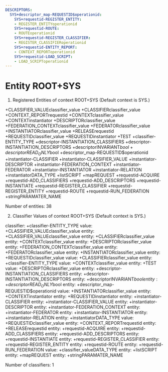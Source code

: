```yaml
---
DESCRIPTORS:
  SYS+descriptor_map-REQUESTID$operationid:
    SYS+requestid-REGISTER_ENTITY:
    - REGISTER_ENTITYoperationid
    SYS+requestid-ROUTE:
    - ROUTEoperationid
    SYS+requestid-REGISTER_CLASSIFIER:
    - REGISTER_CLASSIFIERoperationid
    SYS+requestid-ENTITY_REPORT:
    - CONTEXT_REPORToperationid
    SYS+requestid-LOAD_SCRIPT:
    - LOAD_SCRIPToperationid
---
```

# Entity ROOT+SYS

1. Registered Entities of context ROOT+SYS
(Default context is SYS.)

+CLASSIFIER_VALUEclassifier_value
+CLASSIFIERclassifier_value
+CONTEXT_REPORTrequestid
+CONTEXTclassifier_value
+CONTEXTinstantiator
+DESCRIPTORclassifier_value
+FEDERATION_CONTEXTclassifier_value
+FEDERATORclassifier_value
+INSTANTIATORclassifier_value
+RELEASErequestid
+REQUESTIDclassifier_value
+REQUESTIDinstantiator
+TEST
+classifier-ENTITY_TYPE
+descriptor-INSTANTIATION_CLASSIFIERS
+descriptor-INSTANTIATION_DESCRIPTORS
+descriptorINVARIANT$bool
+descriptorREAD_ONLY$bool
+descriptor_map-REQUESTID$operationid
+instantiator-CLASSIFIER
+instantiator-CLASSIFIER_VALUE
+instantiator-DESCRIPTOR
+instantiator-FEDERATION_CONTEXT
+instantiator-FEDERATOR
+instantiator-INSTANTIATOR
+instantiator-RELATION
+instantiatorDATA_TYPE
+listSCRIPT
+mapREQUEST
+requestid-ACQUIRE
+requestid-ADD_CLASSIFIERS
+requestid-ADD_DESCRIPTORS
+requestid-INSTANTIATE
+requestid-REGISTER_CLASSIFIER
+requestid-REGISTER_ENTITY
+requestid-ROUTE
+requestid-RUN_FEDERATION
+stringPARAMATER_NAME

Number of entities: 38

2. Classifier Values of context ROOT+SYS
(Default context is SYS.)

classifier:    +classifier-ENTITY_TYPE
     value:        +CLASSIFIER_VALUEclassifier_value
    entity:            +CLASSIFIER_VALUEclassifier_value
    entity:            +CLASSIFIERclassifier_value
    entity:            +CONTEXTclassifier_value
    entity:            +DESCRIPTORclassifier_value
    entity:            +FEDERATION_CONTEXTclassifier_value
    entity:            +FEDERATORclassifier_value
    entity:            +INSTANTIATORclassifier_value
    entity:            +REQUESTIDclassifier_value
     value:        +CLASSIFIERclassifier_value
    entity:            +classifier-ENTITY_TYPE
     value:        +CONTEXTclassifier_value
    entity:            +TEST
     value:        +DESCRIPTORclassifier_value
    entity:            +descriptor-INSTANTIATION_CLASSIFIERS
    entity:            +descriptor-INSTANTIATION_DESCRIPTORS
    entity:            +descriptorINVARIANT$bool
    entity:            +descriptorREAD_ONLY$bool
    entity:            +descriptor_map-REQUESTID$operationid
     value:        +INSTANTIATORclassifier_value
    entity:            +CONTEXTinstantiator
    entity:            +REQUESTIDinstantiator
    entity:            +instantiator-CLASSIFIER
    entity:            +instantiator-CLASSIFIER_VALUE
    entity:            +instantiator-DESCRIPTOR
    entity:            +instantiator-FEDERATION_CONTEXT
    entity:            +instantiator-FEDERATOR
    entity:            +instantiator-INSTANTIATOR
    entity:            +instantiator-RELATION
    entity:            +instantiatorDATA_TYPE
     value:        +REQUESTIDclassifier_value
    entity:            +CONTEXT_REPORTrequestid
    entity:            +RELEASErequestid
    entity:            +requestid-ACQUIRE
    entity:            +requestid-ADD_CLASSIFIERS
    entity:            +requestid-ADD_DESCRIPTORS
    entity:            +requestid-INSTANTIATE
    entity:            +requestid-REGISTER_CLASSIFIER
    entity:            +requestid-REGISTER_ENTITY
    entity:            +requestid-ROUTE
    entity:            +requestid-RUN_FEDERATION
     value:        +classifier_valueDATA_TYPE
    entity:            +listSCRIPT
    entity:            +mapREQUEST
    entity:            +stringPARAMATER_NAME

Number of classifiers: 1

